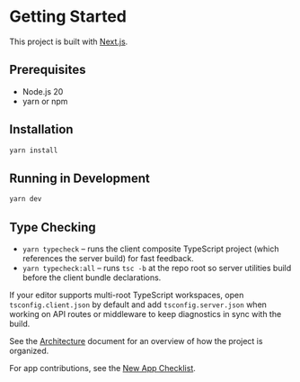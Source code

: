 # Getting Started

This project is built with [Next.js](https://nextjs.org/).

## Prerequisites

- Node.js 20
- yarn or npm

## Installation

```bash
yarn install
```

## Running in Development

```bash
yarn dev
```

## Type Checking

- `yarn typecheck` – runs the client composite TypeScript project (which references the server build) for fast feedback.
- `yarn typecheck:all` – runs `tsc -b` at the repo root so server utilities build before the client bundle declarations.

If your editor supports multi-root TypeScript workspaces, open `tsconfig.client.json` by default and add `tsconfig.server.json` when working on API routes or middleware to keep diagnostics in sync with the build.

See the [Architecture](./architecture.md) document for an overview of how the project is organized.

For app contributions, see the [New App Checklist](./new-app-checklist.md).
